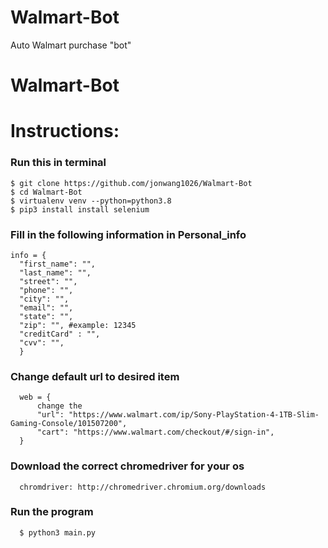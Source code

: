 # Walmart-Bot
Auto Walmart purchase "bot"
# Walmart-Bot

# Instructions:

### Run this in terminal
    $ git clone https://github.com/jonwang1026/Walmart-Bot
    $ cd Walmart-Bot
    $ virtualenv venv --python=python3.8
    $ pip3 install install selenium
  

### Fill in the following information in Personal_info
    info = {
      "first_name": "",
      "last_name": "",
      "street": "",
      "phone": "",
      "city": "",
      "email": "",
      "state": "",
      "zip": "", #example: 12345
      "creditCard" : "",
      "cvv": "",
      }

### Change default url to desired item 
      web = {
          change the 
          "url": "https://www.walmart.com/ip/Sony-PlayStation-4-1TB-Slim-Gaming-Console/101507200",
          "cart": "https://www.walmart.com/checkout/#/sign-in",
      }
### Download the correct chromedriver for your os
      chromdriver: http://chromedriver.chromium.org/downloads

### Run the program
      $ python3 main.py
